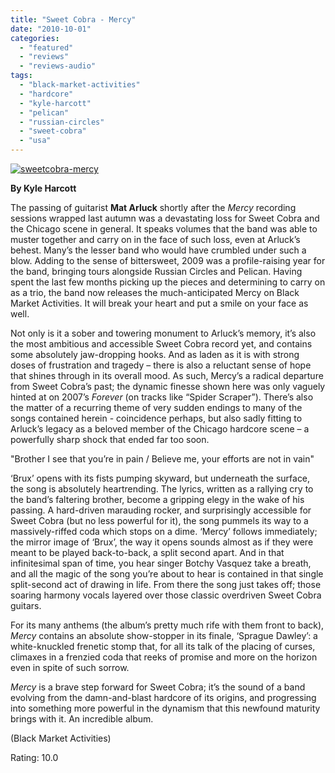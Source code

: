 ```yaml
---
title: "Sweet Cobra - Mercy"
date: "2010-10-01"
categories: 
  - "featured"
  - "reviews"
  - "reviews-audio"
tags: 
  - "black-market-activities"
  - "hardcore"
  - "kyle-harcott"
  - "pelican"
  - "russian-circles"
  - "sweet-cobra"
  - "usa"
---
```


[![](http://www.hellbound.ca/wp-content/uploads/2010/10/sweetcobra-mercy-300x265.jpg "sweetcobra-mercy")](http://www.hellbound.ca/wp-content/uploads/2010/10/sweetcobra-mercy.jpg)

**By Kyle Harcott**

The passing of guitarist **Mat Arluck** shortly after the _Mercy_ recording sessions wrapped last autumn was a devastating loss for Sweet Cobra and the Chicago scene in general. It speaks volumes that the band was able to muster together and carry on in the face of such loss, even at Arluck’s behest. Many’s the lesser band who would have crumbled under such a blow. Adding to the sense of bittersweet, 2009 was a profile-raising year for the band, bringing tours alongside Russian Circles and Pelican. Having spent the last few months picking up the pieces and determining to carry on as a trio, the band now releases the much-anticipated Mercy on Black Market Activities. It will break your heart and put a smile on your face as well.

Not only is it a sober and towering monument to Arluck’s memory, it’s also the most ambitious and accessible Sweet Cobra record yet, and contains some absolutely jaw-dropping hooks. And as laden as it is with strong doses of frustration and tragedy – there is also a reluctant sense of hope that shines through in its overall mood. As such, Mercy’s a radical departure from Sweet Cobra’s past; the dynamic finesse shown here was only vaguely hinted at on 2007’s _Forever_ (on tracks like “Spider Scraper”). There’s also the matter of a recurring theme of very sudden endings to many of the songs contained herein - coincidence perhaps, but also sadly fitting to Arluck’s legacy as a beloved member of the Chicago hardcore scene – a powerfully sharp shock that ended far too soon.

"Brother I see that you’re in pain / Believe me, your efforts are not in vain"

‘Brux’ opens with its fists pumping skyward, but underneath the surface, the song is absolutely heartrending. The lyrics, written as a rallying cry to the band’s faltering brother, become a gripping elegy in the wake of his passing. A hard-driven marauding rocker, and surprisingly accessible for Sweet Cobra (but no less powerful for it), the song pummels its way to a massively-riffed coda which stops on a dime. ‘Mercy’ follows immediately; the mirror image of ‘Brux’, the way it opens sounds almost as if they were meant to be played back-to-back, a split second apart. And in that infinitesimal span of time, you hear singer Botchy Vasquez take a breath, and all the magic of the song you’re about to hear is contained in that single split-second act of drawing in life. From there the song just takes off; those soaring harmony vocals layered over those classic overdriven Sweet Cobra guitars.

For its many anthems (the album’s pretty much rife with them front to back), _Mercy_ contains an absolute show-stopper in its finale, ‘Sprague Dawley’: a white-knuckled frenetic stomp that, for all its talk of the placing of curses, climaxes in a frenzied coda that reeks of promise and more on the horizon even in spite of such sorrow.

_Mercy_ is a brave step forward for Sweet Cobra; it’s the sound of a band evolving from the damn-and-blast hardcore of its origins, and progressing into something more powerful in the dynamism that this newfound maturity brings with it. An incredible album.

(Black Market Activities)

Rating: 10.0
